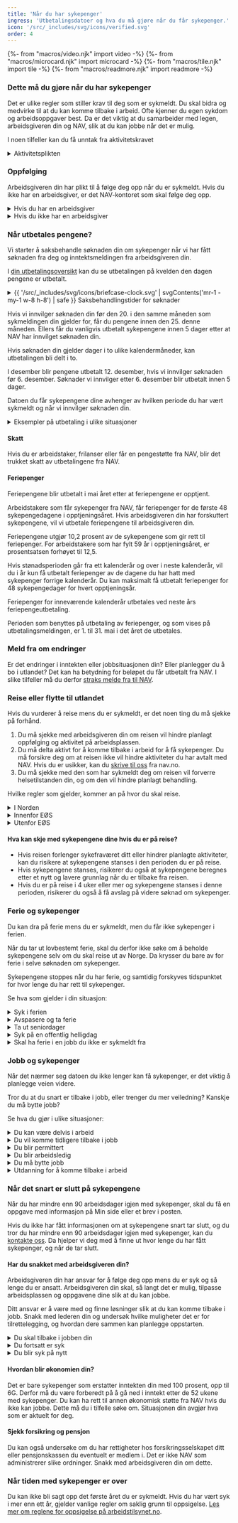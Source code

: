 ```yaml
---
title: 'Når du har sykepenger'
ingress: 'Utbetalingsdatoer og hva du må gjøre når du får sykepenger.'
icon: '/src/_includes/svg/icons/verified.svg'
order: 4
---
```

{%- from "macros/video.njk" import video -%}
{%- from "macros/microcard.njk" import microcard -%}
{%- from "macros/tile.njk" import tile -%}
{%- from "macros/readmore.njk" import readmore -%}

### Dette må du gjøre når du har sykepenger

Det er ulike regler som stiller krav til deg som er sykmeldt. Du skal bidra og medvirke til at du kan komme tilbake i arbeid. Ofte kjenner du egen sykdom og arbeidsoppgaver best. Da er det viktig at du samarbeider med legen, arbeidsgiveren din og NAV, slik at du kan jobbe når det er mulig. 

I noen tilfeller kan du få unntak fra aktivitetskravet

<details class="readmore">
  <summary>Aktivitetsplikten</summary>
  {% prose "py-2 pl-5 ml-5 -translate-x-px border-l-2 border-slate-400" %}
 Som sykmeldt har du plikt til å være i arbeid eller annen arbeidsrettet aktivitet hvis det er mulig. Dette kalles for aktivitetskravet.

I noen tilfeller kan du få unntak fra aktivitetskravet:

1. Hvis det er alvorlige medisinske grunner til at du ikke kan være i aktivitet. Den som sykmelder deg må i tilfelle dokumentere dette ved å gi utfyllende medisinske opplysninger i sykmeldingen.
2. Hvis det ikke er mulig å gjennomføre aktiviteter på arbeidsplassen. Arbeidsgiveren din må i så fall begrunne dette i oppfølgingsplanen som sendes til legen og NAV.

{{ video({ 
  title: 'Hva innebærer aktivitetsplikten?', 
  duration: '2,5 min', 
  image: '/assets/images/video-aktivitetsplikt.webp' 
}) }}

Du må ta imot tilbud om utredning, behandling og tilrettelegging. Dette kalles for medvirkningsplikten.

Aktivitetskravet og medvirkningsplikten gjelder i hele sykefraværet:

* Innen 4 uker skal du og arbeidsgiveren din lage en oppfølgingsplan som beskriver hvordan du kan komme raskest mulig tilbake til jobb.
* Hvis du ikke er i arbeid eller annen arbeidsrettet aktivitet innen 8 uker må NAV vurdere om du oppfyller aktivitetskravet.
* Hvis sykmeldingen er kortere enn 12 uker, vurderer vi arbeidsuførheten din opp mot det yrket du har. Hvis sykefraværet blir langvarig, vurderer vi også om det er mulig for deg å jobbe i andre yrker.

Du må ta imot tilbud om utredning, behandling og tilrettelegging. Dette kalles for [medvirkningsplikten](#).

Aktivitetskravet og medvirkningsplikten gjelder i hele sykefraværet:

* Innen 4 uker skal du og arbeidsgiveren din lage en [oppfølgingsplan](#) som beskriver hvordan du kan komme raskest mulig tilbake til jobb.
* Hvis du ikke er i arbeid eller annen arbeidsrettet aktivitet innen 8 uker må NAV vurdere om du oppfyller aktivitetskravet.
* Hvis sykmeldingen er kortere enn 12 uker, vurderer vi arbeidsuførheten din opp mot det yrket du har. Hvis sykefraværet blir langvarig, vurderer vi også om det er mulig for deg å jobbe i andre yrker.

{{ video({ 
  title: 'Hvordan bruker vi oppfølgingsplanen?', 
  duration: '1,5 min', 
  image: '/assets/images/video-oppfolgingsplan.webp' 
}) }}

For at du fortsatt skal få sykepenger, er hovedregelen at du må være i aktivitet som har med arbeid å gjøre. Det vil si at du er delvis i jobb samtidig som du er sykmeldt.

Du kan enten gjøre noen av de vanlige arbeidsoppgavene dine, eller du kan gjøre annet arbeid på arbeidsplassen. Du og arbeidsgiveren din kan få hjelp fra en [nøytral ekspert](#) med kompetanse på sykefravær og arbeidsmiljø.

Det er viktig at du har god dialog med den som har sykmeldt deg om hva som skal til for at du kan jobbe litt. Legen skal alltid vurdere om det er alvorlige medisinske grunner til at du må være borte fra arbeidet, både ved første sykmelding og senere. Hvis du kan utføre noen av de vanlige arbeidsoppgavene dine, skal du ha [gradert sykmelding](#).

Hvis du jobber noen timer, registrerer du dem i søknaden om sykepenger. Sykepengene dine vil bli gradert ut ifra hvor mye du jobber.

Det samme gjelder hvis du starter i ny jobb mens du er sykmeldt.
  {% endprose %}
</details>

### Oppfølging
Arbeidsgiveren din har plikt til å følge deg opp når du er sykmeldt. Hvis du ikke har en arbeidsgiver, er det NAV-kontoret som skal følge deg opp.

<div class="accordion">
  <details>
    <summary>Hvis du har en arbeidsgiver</summary>
    {% prose "py-2 pl-5 -ml-5 -translate-x-px border-l-2 border-slate-400" %}
Aktivitetsplikten din henger nært sammen med arbeidsgiverens plikt og muligheter for tilrettelegging. Hvis det ikke er mulig for arbeidsgiveren din å tilpasse arbeidsplassen eller oppgavene slik at du kan jobbe, må arbeidsgiveren dokumentere dette i [oppfølgingsplanen](#) som sendes til NAV.

##### Sykefraværsoppfølging fra arbeidsgiveren
Arbeidsgiveren har hovedansvaret for å gjøre tilpasninger og følge deg opp på arbeidsplassen. Derfor er det viktig at dere har tett kontakt mens du er sykmeldt.

Arbeidsgiveren din har plikt til å legge arbeidet til rette for deg så langt det er mulig. Du har plikt til å samarbeide om å finne løsninger som gjør at sykefraværet ikke blir unødvendig langt. Du må være innstilt på å gjøre annet passende arbeid hvis det ikke er mulig for deg å gjøre de vanlige arbeidsoppgavene. 

Dette er de viktigste aktivitetene:  

* Innen **4 uker**: Arbeidsgiveren din skal ta initiativ til å utarbeide en [oppfølgingsplan](#) sammen med deg. Du skal godkjenne planen, og den som har sykmeldt deg skal ha kopi av planen når den er utarbeidet.
* Innen **7 uker**: Arbeidsgiveren din skal innkalle deg til [dialogmøte 1](#). Ved behov kan andre også delta, som for eksempel den som har sykmeldt deg, bedriftshelsetjenesten, NAV og tillitsvalgt eller verneombud. Du må være enig hvis den som har sykmeldt deg skal innkalles.
* **8 uker**: NAV og den som sykmelder deg skal vurdere om du kan være delvis i arbeid, eventuelt med tilpasninger på arbeidsplassen.
* Innen **6 måneder**: NAV skal innkalle deg til [dialogmøte 2](#) sammen med arbeidsgiveren din og eventuelt med den som har sykmeldt deg.

NAV kan hjelpe deg og arbeidsgiveren din med å finne mulighetene for tilrettelagt arbeid. Hvis du ønsker bistand fra NAV kan du be om et dialogmøte med oss.

Les mer om [reglene for oppfølging av sykmeldte](#). 

Hvis arbeidsforholdet avsluttes mens du er sykmeldt, er det viktig at du gir beskjed til NAV. Da vil NAV-kontoret gi deg den veiledningen og oppfølgingen du trenger.


{{ video({ 
  title: 'Hva skjer i dialogmøtet som NAV innkaller til?', 
  duration: '1,5 min', 
  image: '/assets/images/video-dialogmote.webp' 
}) }}
    {% endprose %}
  </details>

  <details>
    <summary>Hvis du ikke har en arbeidsgiver</summary>
    {% prose "py-2 pl-5 -ml-5 -translate-x-px border-l-2 border-slate-400" %}
Hvis du ikke har en arbeidsgiver, er det NAV-kontoret du holder kontakt med. Du får derfor en aktivitetsplan med NAV hvis sykefraværet blir langvarig. I [den digitale aktivitetsplanen](#) som du kan opprette på nav.no, kan du kommunisere direkte med NAV-veilederen din.
    {% endprose %}
  </details>
</div>

### Når utbetales pengene?
Vi starter å saksbehandle søknaden din om sykepenger når vi har fått søknaden fra deg og inntektsmeldingen fra arbeidsgiveren din.

I [din utbetalingsoversikt](#) kan du se utbetalingen på kvelden den dagen pengene er utbetalt.

<details class="expander">
  <summary>
    {{ '/src/_includes/svg/icons/briefcase-clock.svg' | svgContents('mr-1 -my-1 w-8 h-8') | safe }}
    <span>Saksbehandlingstider for søknader</span>
  </summary>
  {% prose %}

#### Saksbehandlingstider for søknader
Saksbehandlingstiden er tiden fra vi får søknaden din og til vi har gjort et vedtak. Husk at vi trenger all nødvendig dokumentasjon for å behandle søknaden din. 

Det gjelder også inntektsmeldingen fra arbeidsgiveren din.

| Saken gjelder	| Forventet saksbehandlingstid |
| ------------- | ---------------------------- |
| Førstegangssøknad |	4 uker |
| Forlengelse |	3 uker |
| Utenlandsk sykmelding - førstegangssøknad |	10 uker |
| Utenlandsk sykmelding - forlengelse |	10 uker |
| Arbeidsgiver godtar ikke sykmeldingen (bestridelse) |	6 måneder |

#### Saksbehandlingstid for klage og anke
Har du fått et vedtak fra oss som du mener er feil? Da kan du klage til NAV-enheten som skrev vedtaket. De vil vurdere saken din på nytt. Hvis de ikke er enig i klagen din, sender de den videre til NAV Klageinstans.

| Saken gjelder | Forventet saksbehandlingstid |
| ------------- | ---------------------------- |
| Klage til NAV-enhet | 12 uker |
| Klage til NAV Klageinstans |	12 uker |
| Anke til NAV Klageinstans |	12 uker |
  {% endprose %}
</details>

Hvis vi innvilger søknaden din før den 20. i den samme måneden som sykmeldingen din gjelder for, får du pengene innen den 25. denne måneden. Ellers får du vanligvis utbetalt sykepengene innen 5 dager etter at NAV har innvilget søknaden din. 

Hvis søknaden din gjelder dager i to ulike kalendermåneder, kan utbetalingen bli delt i to. 

I desember blir pengene utbetalt 12. desember, hvis vi innvilger søknaden før 6. desember. Søknader vi innvilger etter 6. desember blir utbetalt innen 5 dager. 

Datoen du får sykepengene dine avhenger av hvilken periode du har vært sykmeldt og når vi innvilger søknaden din. 

<details class="readmore">
  <summary>Eksempler på utbetaling i ulike situasjoner</summary>
  {% prose "py-2 pl-5 ml-5 -translate-x-px border-l-2 border-slate-400" %}

##### Eksempel 1 
Du er sykmeldt fra 1. april til 14. april. Vi innvilger søknaden din 15. april. Da får du sykepenger for hele perioden 25. april. 

Hvis vi innvilger søknaden din etter den 20. i måneden, får du som regel pengene innen 5 dager. 

##### Eksempel 2 
Du er sykmeldt fra 15. april til 25. april. Vi innvilger søknaden din 28. april. Da får du som regel sykepenger for hele perioden innen 5 dager etter 28. april, altså innen 2. mai. 

Hvis vi innvilger søknaden din etter den måneden søknaden gjelder for, får du som regel pengene innen fem dager. 

##### Eksempel 3 
Du er sykmeldt fra 28. februar til 15. mars. Vi innvilger søknaden din 18. mai. Da får du som regel sykepenger for hele perioden innen 5 dager etter 18. mai, altså innen 23. mai. 

##### Eksempel 4 
Du er sykmeldt fra 25. mars til 5. april. Vi innvilger søknaden din 7. april. Da får du som regel sykepenger for 25.-31. mars innen 5 dager etter 7. april, altså innen 12. april. Du får sykepenger for 1.-5. april den 25. april.     {% endprose %}
</details>

#### Skatt

Hvis du er arbeidstaker, frilanser eller får en pengestøtte fra NAV, blir det trukket skatt av utbetalingene fra NAV.

#### Feriepenger

Feriepengene blir utbetalt i mai året etter at feriepengene er opptjent. 

Arbeidstakere som får sykepenger fra NAV, får feriepenger for de første 48 sykepengedagene i opptjeningsåret. Hvis arbeidsgiveren din har forskuttert sykepengene, vil vi utbetale feriepengene til arbeidsgiveren din. 

Feriepengene utgjør 10,2 prosent av de sykepengene som gir rett til feriepenger. For arbeidstakere som har fylt 59 år i opptjeningsåret, er prosentsatsen forhøyet til 12,5. 

Hvis stønadsperioden går fra ett kalenderår og over i neste kalenderår, vil du i år kun få utbetalt feriepenger av de dagene du har hatt med sykepenger forrige kalenderår. Du kan maksimalt få utbetalt feriepenger for 48 sykepengedager for hvert opptjeningsår. 

Feriepenger for inneværende kalenderår utbetales ved neste års feriepengeutbetaling. 

Perioden som benyttes på utbetaling av feriepenger, og som vises på utbetalingsmeldingen, er 1. til 31. mai i det året de utbetales.

### Meld fra om endringer

Er det endringer i inntekten eller jobbsituasjonen din? Eller planlegger du å bo i utlandet? Det kan ha betydning for beløpet du får utbetalt fra NAV. I slike tilfeller må du derfor [straks melde fra til NAV](#).

### Reise eller flytte til utlandet

Hvis du vurderer å reise mens du er sykmeldt, er det noen ting du må sjekke på forhånd.

1. Du må sjekke med arbeidsgiveren din om reisen vil hindre planlagt oppfølging og aktivitet på arbeidsplassen. 
2. Du må delta aktivt for å komme tilbake i arbeid for å få sykepenger. Du må forsikre deg om at reisen ikke vil hindre aktiviteter du har avtalt med NAV. Hvis du er usikker, kan du [skrive til oss](#) fra nav.no.
3. Du må sjekke med den som har sykmeldt deg om reisen vil forverre helsetilstanden din, og om den vil hindre planlagt behandling.

Hvilke regler som gjelder, kommer an på hvor du skal reise.

<div class="accordion">
  <details>
    <summary>I Norden</summary>
    {% prose "py-2 pl-5 -ml-5 -translate-x-px border-l-2 border-slate-400" %}
Hvis du skal reise innenfor Norden, trenger du ikke søke om å beholde sykepenger, men du må sjekke at reisen er forenelig med pliktene du har som sykmeldt.
    {% endprose %}
  </details>

  <details>
    <summary>Innenfor EØS</summary>
    {% prose "py-2 pl-5 -ml-5 -translate-x-px border-l-2 border-slate-400" %}
Hvis du er EØS-borger og skal reise til et land innenfor EØS, trenger du ikke søke NAV på forhånd, men du må sjekke at reisen er forenelig med pliktene du har som sykmeldt.

Hvis du ikke er statsborger i et EU/EØS-land, må du søke om å beholde sykepenger hvis du reiser utenfor Norden.

Hvis du er statsborger i et land utenfor EU/EØS, må du benytte søknaden på papir.
    {% endprose %}
  </details>

  <details>
    <summary>Utenfor EØS</summary>
    {% prose "py-2 pl-5 -ml-5 -translate-x-px border-l-2 border-slate-400" %}
Hvis du reiser utenfor EØS, har du i utgangspunktet ikke rett til sykepenger. Du kan likevel søke NAV om å få beholde sykepengene i 4 uker i løpet av en 12 måneders periode. Hvis du vil være sikker på svaret, bør du søke før du reiser. Gå til søknad om å beholde sykepenger utenfor EØS.
    {% endprose %}
  </details>
</div>

#### Hva kan skje med sykepengene dine hvis du er på reise?

* Hvis reisen forlenger sykefraværet ditt eller hindrer planlagte aktiviteter, kan du risikere at sykepengene stanses i den perioden du er på reise.
* Hvis sykepengene stanses, risikerer du også at sykepengene beregnes etter et nytt og lavere grunnlag når du er tilbake fra reisen.
* Hvis du er på reise i 4 uker eller mer og sykepengene stanses i denne perioden, risikerer du også å få avslag på videre søknad om sykepenger.

### Ferie og sykepenger
Du kan dra på ferie mens du er sykmeldt, men du får ikke sykepenger i ferien. 

Når du tar ut lovbestemt ferie, skal du derfor ikke søke om å beholde sykepengene selv om du skal reise ut av Norge. Da krysser du bare av for ferie i selve søknaden om sykepenger.

Sykepengene stoppes når du har ferie, og samtidig forskyves tidspunktet for hvor lenge du har rett til sykepenger.

Se hva som gjelder i din situasjon:

<div class="accordion">
  <details>
    <summary>Syk i ferien</summary>
    {% prose "py-2 pl-5 -ml-5 -translate-x-px border-l-2 border-slate-400" %}
Hvis du har begynt ferien og blir syk, kan du ha rett til å få utsatt ferien. Dette må du avtale med arbeidsgiveren din. Hvis ferien blir utsatt, krysser du nei på spørsmålet om du har hatt ferie. Blir ikke ferien utsatt og du har ferie som avtalt, krysser du ja på spørsmålet om du har hatt ferie.

Er du delvis sykmeldt? Du krysser ja på spørsmålet om ferie hvis du har avtalt ferie i perioden. Som delvis sykmeldt kan du ikke utsette avtalt ferie.

Det er ikke mulig å ta ut ferie de dagene du skulle arbeidet og få utbetalt sykepenger for de andre.

#### Er du lærer?
Som lærer har du normalt ferie i hele juli. Fridager før og etter juli er avspasering. Fridager i forbindelse med påske, vinterferie og høstferie er avspasering. Hvis du blir syk i juli og ikke kan ta ferie som planlagt fordi du er syk, kan du utsette ferien. Det gjelder uansett om du er syk før ferien eller blir syk i ferien. Hvis du skal utsette ferien, må du avtale det med arbeidsgiveren din. Du har rett til sykepenger de dagene du avspaserer, og du skal ikke krysse av for at du har ferie på avspaseringsdagene.

#### Er du selvstendig næringsdrivende eller frilanser?
Selvstendig næringsdrivende og frilansere har ikke rett til lovbestemt ferie slik som arbeidstakere. Hvis du planlegger å [reise til et land utenfor EØS, kan du lese mer om det her](#).
    {% endprose %}
  </details>

  <details>
    <summary>Avspasere og ta ferie</summary>
    {% prose "py-2 pl-5 -ml-5 -translate-x-px border-l-2 border-slate-400" %}
Avspasering er ikke ferie. Avspasering er opptjent fritid. Hvis fridagene du har er avspasering, krysser du nei på spørsmålet om du har hatt ferie. Noen har både avspasering og feriedager i forbindelse med en ferieperiode. For dagene du avspaserer, krysser du nei på spørsmålet om ferie. For dagene du har ferie, krysser du ja på spørsmålet. Er du usikker på om fridagene er ferie eller ikke, bør du snakke med arbeidsgiveren din.
    {% endprose %}
  </details>

  <details>
    <summary>Ta ut seniordager</summary>
    {% prose "py-2 pl-5 -ml-5 -translate-x-px border-l-2 border-slate-400" %}
Seniordager er tjenestefri og ikke ferie. Er du syk på seniordager, krysser du nei på spørsmålet om ferie. Du vil få sykepenger for de dagene.
    {% endprose %}
  </details>

  <details>
    <summary>Syk på en offentlig helligdag</summary>
    {% prose "py-2 pl-5 -ml-5 -translate-x-px border-l-2 border-slate-400" %}
En offentlig helligdag hvor man normalt har fri, er ikke en feriedag. Du skal derfor krysse nei på spørsmålet om ferie. Hvis du likevel har avtalt ferie i en periode der det er én eller flere helligdager, skal du krysse ja på spørsmålet om ferie.
    {% endprose %}
  </details>


  <details>
    <summary>Skal ha ferie i en jobb du ikke er sykmeldt fra</summary>
    {% prose "py-2 pl-5 -ml-5 -translate-x-px border-l-2 border-slate-400" %}
Har du flere jobber, men er ikke sykmeldt fra alle? Hvis du bare skal ha ferie fra den arbeidsplassen du ikke er sykmeldt fra, skal du krysse nei på spørsmålet om du har hatt ferie.
    {% endprose %}
  </details>
</div>

### Jobb og sykepenger

Når det nærmer seg datoen du ikke lenger kan få sykepenger, er det viktig å planlegge veien videre.

Tror du at du snart er tilbake i jobb, eller trenger du mer veiledning? Kanskje du må bytte jobb? 

Se hva du gjør i ulike situasjoner:

<div class="accordion">
  <details>
    <summary>Du kan være delvis i arbeid</summary>
    {% prose "py-2 pl-5 -ml-5 -translate-x-px border-l-2 border-slate-400" %}
Hvis du kan være delvis i arbeid, skal du bli delvis sykmeldt. Hensikten er å holde kontakten med arbeidsplassen og bruke de mulighetene du har til å jobbe – hvis det er medisinsk forsvarlig.

Den som sykmelder deg skal alltid vurdere om du kan jobbe. Ofte kan det være behov for å tilrettelegge arbeidet.
    {% endprose %}
  </details>

  <details>
    <summary>Du vil komme tidligere tilbake i jobb</summary>
    {% prose "py-2 pl-5 -ml-5 -translate-x-px border-l-2 border-slate-400" %}
Du kan begynne å jobbe før sykmeldingsperioden er utløpt, og du trenger ikke gi beskjed til NAV på forhånd. Det er heller ikke nødvendig å be legen om friskmelding. Du avtaler oppstart med arbeidsgiveren din.

#### Du er forsikret
Hvis du er 100 prosent sykmeldt, er du dekket av yrkesskadeforsikringen hvis du begynner å jobbe igjen før sykmeldingsperioden er over. Forutsetningen er at arbeidsgiveren din kan bekrefte at dere har avtalt at du skal begynne å jobbe igjen. Det er ikke noen spesielle krav til hvordan bekreftelsen gis. Hvis det oppstår en sak, holder det at arbeidsgiveren din bekrefter overfor oss at dere har avtalt at du har begynt å jobbe igjen. Bekreftelsen kan gis både skriftlig og muntlig.
    {% endprose %}
  </details>

  <details>
    <summary>Du blir permittert</summary>
    {% prose "py-2 pl-5 -ml-5 -translate-x-px border-l-2 border-slate-400" %}

#### Hvis du er 100 prosent sykmeldt
Du kan bli permittert selv om du er 100 prosent sykmeldt. Da får du fortsatt sykepenger fra NAV, maksimalt 6 ganger grunnbeløpet i folketrygden.

Hvis du fremdeles er permittert når du blir friskmeldt, får du som hovedregel lønn fra arbeidsgiveren din de 15 første dagene. Deretter kan du ha rett til dagpenger.

{{ tile({ title: 'Dagpenger', mark: 'bg-green-200', kicker: ['Pengestøtte'] }) }}

Du må ha sykmelding fra lege for å få sykepenger når du er permittert. Du kan ikke bruke egenmelding.

Er du bare delvis permittert? Siden du er 100 prosent sykmeldt før du ble permittert, trenger du kun én sykmelding som arbeidstaker.

Dette må du gjøre:

1. Vi trenger en kopi av permitteringsvarselet du har fått av arbeidsgiveren din, slik at vi kan beregne sykepengene dine riktig. Du kan levere permitteringsvarselet ved å [laste det opp digitalt](#) eller [sende det i posten](#).
2. Du sender sykmeldingen til oss fra [Ditt sykefravær](#) på nav.no.
3. Den siste dagen i sykmeldingsperioden får du en SMS om at du kan fylle ut søknaden om sykepenger.
4. Arbeidsgiveren din må sende en inntektsmelding som brukes til å beregne sykepengene dine.
5. Når du blir friskmeldt, registrerer du deg som arbeidssøker og søker om dagpenger. Du får tidligst dagpenger fra når du har registrert deg og levert søknad. Hvis du får problemer med registreringen, kan du bruke [Skriv til oss](#).

#### Hvis du er delvis sykmeldt
Du kan bli permittert fra den delen av jobben som du ikke er sykmeldt fra. Etter at arbeidsgiveren din har betalt deg lønn i 15 dager, kan du ha rett til dagpenger for den delen du ikke er sykmeldt, men bare hvis du er 50 prosent sykmeldt eller mindre.

Er du sykmeldt mer enn 50 prosent, kan du ikke få dagpenger i kombinasjon med sykepenger. Da får du sykepenger for de prosentene du er sykmeldt.
 
Er du bare delvis permittert? Be legen om å få to sykmeldinger. De to sykmeldingene fører til hver sin søknad om sykepenger – én som arbeidstaker og én som permittert. Vi trenger de to ulike søknadene for å beregne sykepengene dine riktig.

Dette må du gjøre:
1. Vi trenger en kopi av permitteringsvarselet du har fått av arbeidsgiveren din, slik at vi kan beregne sykepengene dine riktig. Du kan levere permitteringsvarselet ved å [laste det opp digitalt](#) eller [sende det i posten](#).
2. Du sender sykmeldingen til oss fra [Ditt sykefravær](#) på nav.no.
3. Den siste dagen i sykmeldingsperioden får du en SMS om at du kan fylle ut søknaden om sykepenger.
4. Arbeidsgiveren din må sende en inntektsmelding som brukes til å beregne sykepengene dine.
5. Når permitteringen starter, kan du registrere deg som arbeidssøker og søke om dagpenger. Du får tidligst dagpenger fra når du har registrert deg og levert søknad. Hvis du får problemer med registreringen, kan du bruke [Skriv til oss](#).

{{ tile({ title: 'Dagpenger', mark: 'bg-green-200', kicker: ['Pengestøtte'] }) }}

    {% endprose %}
  </details>

  <details>
    <summary>Du blir arbeidsledig</summary>
    {% prose "py-2 pl-5 -ml-5 -translate-x-px border-l-2 border-slate-400" %}

#### Hvis du er 100 prosent sykmeldt

Du kan fortsatt ha rett til sykepenger hvis du blir arbeidsledig under sykmeldingsperioden. Da får du fortsatt sykepenger fra NAV, maksimalt 6 ganger grunnbeløpet i folketrygden.

Det er NAV som skal ta over oppfølgingsansvaret når du ikke lenger har en arbeidsgiver.

Hvis du fremdeles er arbeidsledig når du blir friskmeldt, kan du ha rett til dagpenger.

{{ tile({ title: 'Dagpenger', mark: 'bg-green-200', kicker: ['Pengestøtte'] }) }}

Er du bare delvis arbeidsledig? Be legen om å få to sykmeldinger hvis du er sykmeldt både fra jobben din og fra å være arbeidssøker. De to sykmeldingene fører til hver sin søknad om sykepenger – én som arbeidstaker og én som arbeidsledig. Vi trenger de to ulike søknadene for å beregne sykepengene dine riktig. Arbeidsgiveren din må sende oss inntektsmelding.

Dette må du gjøre:

1. Du sender sykmeldingen til oss fra [Ditt sykefravær](#) på nav.no.
2. Den siste dagen i sykmeldingsperioden får du en SMS om at du kan fylle ut søknaden om sykepenger.
3. Send beskjed til oss om at du har blitt arbeidsledig. [Send beskjed til NAV](#).
4. Når du blir friskmeldt, registrerer du deg som arbeidssøker og søker om dagpenger. Du får tidligst dagpenger fra når du har registrert deg og levert søknad. Hvis du får problemer med registreringen, kan du bruke [Skriv til oss](#).

#### Hvis du er delvis sykmeldt

For å få en kombinasjon av sykepenger og dagpenger, kan du ikke være mer enn 50 prosent sykmeldt. Det er NAV som skal ta over oppfølgingsansvaret når du ikke lenger har en arbeidsgiver.

Er du bare delvis arbeidsledig? Be legen om å få to sykmeldinger hvis du er sykmeldt både fra jobben din og fra å være arbeidssøker. De to sykmeldingene fører til hver sin søknad om sykepenger – én som arbeidstaker og én som arbeidsledig. Vi trenger de to ulike søknadene for å beregne sykepengene dine riktig. Arbeidsgiveren din må sende oss inntektsmelding.

Dette må du gjøre:

1. Du sender sykmeldingen til oss fra [Ditt sykefravær](#) på nav.no.
2. Den siste dagen i sykmeldingsperioden får du en SMS om at du kan fylle ut søknaden om sykepenger.
3. Send beskjed til oss om at du har blitt arbeidsledig. [Send beskjed til NAV](#).

Du må registrere deg som arbeidssøker og søke om dagpenger. Du får tidligst dagpenger fra når du har registrert deg og levert søknad. Hvis du får problemer med registreringen, kan du bruke [Skriv til oss](#).

{{ tile({ title: 'Dagpenger', mark: 'bg-green-200', kicker: ['Pengestøtte'] }) }}
    {% endprose %}
  </details>

  <details>
    <summary>Du må bytte jobb</summary>
    {% prose "py-2 pl-5 -ml-5 -translate-x-px border-l-2 border-slate-400" %}
Ofte er det mulig å fungere bedre i en annen jobb enn den man ble sykmeldt fra. Ny jobb kan være aktuelt hvis

* det er vanskelig for deg å utføre arbeidsoppgavene du hadde før du ble syk
* det er andre forhold hos arbeidsgiveren din som gjør det vanskelig for deg å fungere i jobben.

Snakk gjerne med [en av våre veiledere](#) om hva som kan gjøre det lettere for deg å komme i ny jobb.

{{ tile({ title: 'Trenger hjelp til å komme i jobb', mark: 'bg-orange-200', kicker: ['Arbeid'] }) }}

På [arbeidsplassen.no](#) finner du ledige stillinger i hele landet. Her legger du også inn eller oppdaterer CV-en din.

{{ tile({ title: 'Søker jobb', mark: 'bg-orange-200', kicker: ['Arbeid'] }) }}

Hvis alle muligheter for å komme tilbake til arbeidsplassen din er forsøkt, kan du få sykepenger i inntil 12 uker mens du søker ny jobb. Dette må skje innenfor de 52 ukene som er maksimal periode med sykepenger.

{{ tile({ title: 'Friskmelding til arbeidsformidling', mark: 'bg-orange-200', kicker: ['Hjelp til å komme i jobb'] }) }}

Hvis du leter du etter ny jobb i en kort periode, kan det være riktig å søke dagpenger. Du kan tidligst motta dagpenger fra det tidspunktet du søker om dagpenger og er registrert som arbeidssøker. 

{{ tile({ title: 'Dagpenger', mark: 'bg-green-200', kicker: ['Pengestøtte'] }) }}

    {% endprose %}
  </details>

  <details>
    <summary>Utdanning for å komme tilbake i arbeid</summary>
    {% prose "py-2 pl-5 -ml-5 -translate-x-px border-l-2 border-slate-400" %}
I noen tilfeller kan NAV godkjenne utdanningen din som et arbeidsrettet tiltak mens du får sykepenger eller arbeidsavklaringspenger.

{{ tile({ title: 'Arbeidsavklarings­penger (AAP)', mark: 'bg-green-200', kicker: ['Pengestøtte'] }) }}

Det lokale NAV-kontoret vil vurdere situasjonen og hvilke opplysninger som trengs til søknaden din. Se hvordan [du kan kontakte oss](#).
    {% endprose %}
  </details>
</div>


### Når det snart er slutt på sykepengene

Når du har mindre enn 90 arbeidsdager igjen med sykepenger, skal du få en oppgave med informasjon på Min side eller et brev i posten.

Hvis du ikke har fått informasjonen om at sykepengene snart tar slutt, og du tror du har mindre enn 90 arbeidsdager igjen med sykepenger, kan du [kontakte oss](#). Da hjelper vi deg med å finne ut hvor lenge du har fått sykepenger, og når de tar slutt.

#### Har du snakket med arbeidsgiveren din?

Arbeidsgiveren din har ansvar for å følge deg opp mens du er syk og så lenge du er ansatt. Arbeidsgiveren din skal, så langt det er mulig, tilpasse arbeidsplassen og oppgavene dine slik at du kan jobbe.

Ditt ansvar er å være med og finne løsninger slik at du kan komme tilbake i jobb. Snakk med lederen din og undersøk hvilke muligheter det er for tilrettelegging, og hvordan dere sammen kan planlegge oppstarten.

<div class="accordion">
  <details>
    <summary>Du skal tilbake i jobben din</summary>
    {% prose "py-2 pl-5 -ml-5 -translate-x-px border-l-2 border-slate-400" %}
Arbeidsgiveren din har ansvar for å følge deg opp mens du er syk og så lenge du er ansatt. Arbeidsgiveren din skal, så langt det er mulig, tilpasse arbeidsplassen og oppgavene dine slik at du kan jobbe.

Ditt ansvar er å være med og finne løsninger slik at du kan komme tilbake i jobb. Snakk med lederen din og undersøk hvilke muligheter det er for tilrettelegging, og hvordan dere sammen kan planlegge oppstarten.
    {% endprose %}
  </details>

  <details>
    <summary>Du fortsatt er syk</summary>
    {% prose "py-2 pl-5 -ml-5 -translate-x-px border-l-2 border-slate-400" %}
Hvis du ser at du ikke er frisk nok til å gå tilbake til jobb slik som før, kan det være riktig å søke om arbeidsavklaringspenger (AAP). Du må selv søke om AAP.

Du kan få AAP fra den dagen det er slutt på sykepengene, men ikke før du har søkt. Derfor er det viktig at du søker i god tid før retten din til sykepenger er brukt opp. 
    {% endprose %}
  </details>

  <details>
    <summary>Du blir syk på nytt</summary>
    {% prose "py-2 pl-5 -ml-5 -translate-x-px border-l-2 border-slate-400" %}
Det må gå 26 uker uten sykepenger eller AAP før du kan få sykepenger igjen. Ta gjerne kontakt med NAV eller snakk med veilederen din om dette.

{{ tile({ title: 'Arbeidsavklarings­penger (AAP)', mark: 'bg-green-200', kicker: ['Pengestøtte'] }) }}
    {% endprose %}
  </details>
</div>

#### Hvordan blir økonomien din? 

Det er bare sykepenger som erstatter inntekten din med 100 prosent, opp til 6G. Derfor må du være forberedt på å gå ned i inntekt etter de 52 ukene med sykepenger. Du kan ha rett til annen økonomisk støtte fra NAV hvis du ikke kan jobbe. Dette må du i tilfelle søke om. Situasjonen din avgjør hva som er aktuelt for deg.

#### Sjekk forsikring og pensjon

Du kan også undersøke om du har rettigheter hos forsikringsselskapet ditt eller pensjonskassen du eventuelt er medlem i. Det er ikke NAV som administrerer slike ordninger. Snakk med arbeidsgiveren din om dette.

### Når tiden med sykepenger er over

Du kan ikke bli sagt opp det første året du er sykmeldt. Hvis du har vært syk i mer enn ett år, gjelder vanlige regler om saklig grunn til oppsigelse. [Les mer om reglene for oppsigelse på arbeidstilsynet.no](#).
